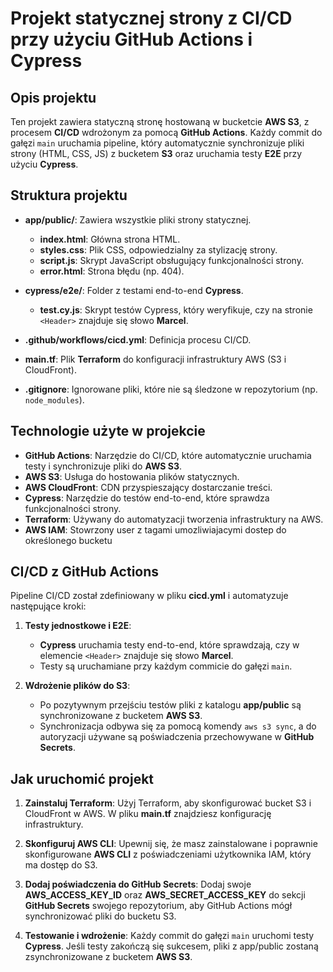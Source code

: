 # Projekt statycznej strony z CI/CD przy użyciu GitHub Actions i Cypress

## Opis projektu

Ten projekt zawiera statyczną stronę hostowaną w bucketcie **AWS S3**, z procesem **CI/CD** wdrożonym za pomocą **GitHub Actions**. Każdy commit do gałęzi `main` uruchamia pipeline, który automatycznie synchronizuje pliki strony (HTML, CSS, JS) z bucketem **S3** oraz uruchamia testy **E2E** przy użyciu **Cypress**.

## Struktura projektu

- **app/public/**: Zawiera wszystkie pliki strony statycznej.
  - **index.html**: Główna strona HTML.
  - **styles.css**: Plik CSS, odpowiedzialny za stylizację strony.
  - **script.js**: Skrypt JavaScript obsługujący funkcjonalności strony.
  - **error.html**: Strona błędu (np. 404).
- **cypress/e2e/**: Folder z testami end-to-end **Cypress**.

  - **test.cy.js**: Skrypt testów Cypress, który weryfikuje, czy na stronie `<Header>` znajduje się słowo **Marcel**.

- **.github/workflows/cicd.yml**: Definicja procesu CI/CD.
- **main.tf**: Plik **Terraform** do konfiguracji infrastruktury AWS (S3 i CloudFront).

- **.gitignore**: Ignorowane pliki, które nie są śledzone w repozytorium (np. `node_modules`).

## Technologie użyte w projekcie

- **GitHub Actions**: Narzędzie do CI/CD, które automatycznie uruchamia testy i synchronizuje pliki do **AWS S3**.
- **AWS S3**: Usługa do hostowania plików statycznych.
- **AWS CloudFront**: CDN przyspieszający dostarczanie treści.
- **Cypress**: Narzędzie do testów end-to-end, które sprawdza funkcjonalności strony.
- **Terraform**: Używany do automatyzacji tworzenia infrastruktury na AWS.
- **AWS IAM**: Stowrzony user z tagami umozliwiajacymi dostep do określonego bucketu

## CI/CD z GitHub Actions

Pipeline CI/CD został zdefiniowany w pliku **cicd.yml** i automatyzuje następujące kroki:

1. **Testy jednostkowe i E2E**:

   - **Cypress** uruchamia testy end-to-end, które sprawdzają, czy w elemencie `<Header>` znajduje się słowo **Marcel**.
   - Testy są uruchamiane przy każdym commicie do gałęzi `main`.

2. **Wdrożenie plików do S3**:
   - Po pozytywnym przejściu testów pliki z katalogu **app/public** są synchronizowane z bucketem **AWS S3**.
   - Synchronizacja odbywa się za pomocą komendy `aws s3 sync`, a do autoryzacji używane są poświadczenia przechowywane w **GitHub Secrets**.

## Jak uruchomić projekt

1. **Zainstaluj Terraform**:
   Użyj Terraform, aby skonfigurować bucket S3 i CloudFront w AWS. W pliku **main.tf** znajdziesz konfigurację infrastruktury.
2. **Skonfiguruj AWS CLI**:
   Upewnij się, że masz zainstalowane i poprawnie skonfigurowane **AWS CLI** z poświadczeniami użytkownika IAM, który ma dostęp do S3.

3. **Dodaj poświadczenia do GitHub Secrets**:
   Dodaj swoje **AWS_ACCESS_KEY_ID** oraz **AWS_SECRET_ACCESS_KEY** do sekcji **GitHub Secrets** swojego repozytorium, aby GitHub Actions mógł synchronizować pliki do bucketu S3.

4. **Testowanie i wdrożenie**:
   Każdy commit do gałęzi `main` uruchomi testy **Cypress**. Jeśli testy zakończą się sukcesem, pliki z app/public zostaną zsynchronizowane z bucketem **AWS S3**.
